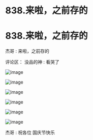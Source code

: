 # 838.来啦，之前存的

# 838.来啦，之前存的

杰哥 : 来啦，之前存的

评论区： 没品的神 : 看哭了

![image](img/Image_299.png)

![image](img/Image_300.png)

![image](img/Image_301.png)

![image](img/Image_302.png)

![image](img/Image_303.png)

![image](img/Image_304.png)

杰哥 : 祝各位 国庆节快乐